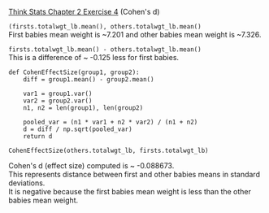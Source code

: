 [Think Stats Chapter 2 Exercise 4](http://greenteapress.com/thinkstats2/html/thinkstats2003.html#toc24) (Cohen's d)

`(firsts.totalwgt_lb.mean(), others.totalwgt_lb.mean()`   
First babies mean weight is ~7.201 and other babies mean weight is ~7.326.  

`firsts.totalwgt_lb.mean() - others.totalwgt_lb.mean()`   
This is a difference of ~ -0.125 less for first babies.  

    def CohenEffectSize(group1, group2):
        diff = group1.mean() - group2.mean()

        var1 = group1.var()
        var2 = group2.var()
        n1, n2 = len(group1), len(group2)

        pooled_var = (n1 * var1 + n2 * var2) / (n1 + n2)
        d = diff / np.sqrt(pooled_var)
        return d
      
    CohenEffectSize(others.totalwgt_lb, firsts.totalwgt_lb)
Cohen's d (effect size) computed is ~ -0.088673.   
This represents distance between first and other babies means in standard deviations.    
It is negative because the first babies mean weight is less than the other babies mean weight.  
